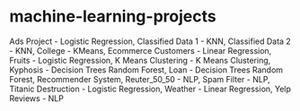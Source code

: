 # machine-learning-projects

Ads Project - Logistic Regression,
Classified Data 1 - KNN,
Classified Data 2 - KNN,
College - KMeans,
Ecommerce Customers - Linear Regression,
Fruits - Logistic Regression,
K Means Clustering - K Means Clustering,
Kyphosis - Decision Trees Random Forest,
Loan - Decision Trees Random Forest,
Recommender System,
Reuter_50_50 - NLP,
Spam Filter - NLP,
Titanic Destruction - Logistic Regression,
Weather - Linear Regression,
Yelp Reviews - NLP
